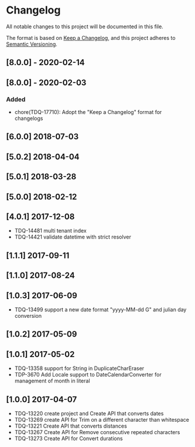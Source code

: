 # Changelog
All notable changes to this project will be documented in this file.

The format is based on [Keep a Changelog](https://keepachangelog.com/en/1.0.0/),
and this project adheres to [Semantic Versioning](https://semver.org/spec/v2.0.0.html).

## [8.0.0] - 2020-02-14

## [8.0.0] - 2020-02-03
### Added
- chore(TDQ-17710): Adopt the "Keep a Changelog" format for changelogs

## [6.0.0] 2018-07-03
## [5.0.2] 2018-04-04
## [5.0.1] 2018-03-28
## [5.0.0] 2018-02-12

## [4.0.1] 2017-12-08
- TDQ-14481 multi tenant index
- TDQ-14421 validate datetime with strict resolver

## [1.1.1] 2017-09-11
## [1.1.0] 2017-08-24

## [1.0.3] 2017-06-09
- TDQ-13499 support a new date format "yyyy-MM-dd G" and julian day conversion

## [1.0.2] 2017-05-09

## [1.0.1] 2017-05-02
- TDQ-13358 support for String in DuplicateCharEraser
- TDP-3670  Add Locale support to DateCalendarConverter for management of month in literal

## [1.0.0] 2017-04-07
- TDQ-13220 create project and Create API that converts dates
- TDQ-13269 create API for Trim on a different character than whitespace
- TDQ-13221 Create API that converts distances
- TDQ-13267 Create API for Remove consecutive repeated characters
- TDQ-13273 Create API for Convert durations
